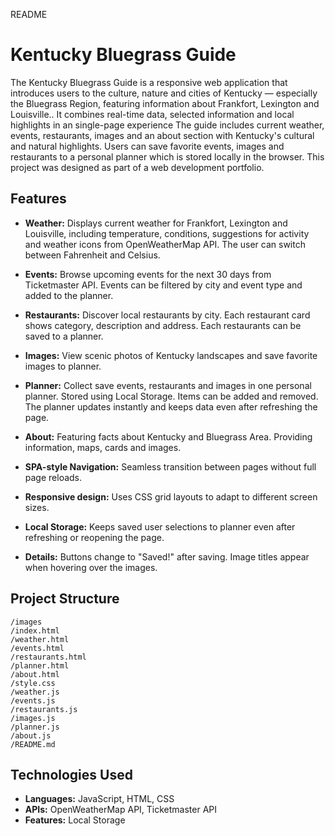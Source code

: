 README

# Kentucky Bluegrass Guide

The Kentucky Bluegrass Guide is a responsive web application that introduces users to the culture, nature and cities of Kentucky — especially the Bluegrass Region, featuring information about Frankfort, Lexington and Louisville..
It combines real-time data, selected information and local highlights in an single-page experience 
The guide includes current weather, events, restaurants, images and an about section with Kentucky's cultural and natural highlights. 
Users can save favorite events, images and restaurants to a personal planner which is stored locally in the browser. 
This project was designed as part of a web development portfolio.



## Features

- **Weather:** Displays current weather for Frankfort, Lexington and Louisville, including temperature, conditions, suggestions for activity and weather icons from OpenWeatherMap API. 
The user can switch between Fahrenheit and Celsius. 

- **Events:** Browse upcoming events for the next 30 days from Ticketmaster API.
Events can be filtered by city and event type and added to the planner.

- **Restaurants:** Discover local restaurants by city. Each restaurant card shows category, description and address. Each restaurants can be saved to a planner. 

- **Images:** View scenic photos of Kentucky landscapes and save favorite images to planner. 

- **Planner:** Collect save events, restaurants and images in one personal planner. Stored using Local Storage. Items can be added and removed. The planner updates instantly and keeps data even after refreshing the page.

- **About:** Featuring facts about Kentucky and Bluegrass Area. Providing information, maps, cards and images. 

- **SPA-style Navigation:** Seamless transition between pages without full page reloads.

- **Responsive design:** Uses CSS grid layouts to adapt to different screen sizes. 

- **Local Storage:** Keeps saved user selections to planner even after refreshing or reopening the page.

- **Details:** Buttons change to "Saved!" after saving. 
Image titles appear when hovering over the images.



## Project Structure
```
/images
/index.html
/weather.html
/events.html
/restaurants.html
/planner.html
/about.html
/style.css
/weather.js
/events.js
/restaurants.js
/images.js
/planner.js
/about.js
/README.md
```


## Technologies Used
- **Languages:** JavaScript, HTML, CSS
- **APIs:** OpenWeatherMap API, Ticketmaster API
- **Features:** Local Storage













